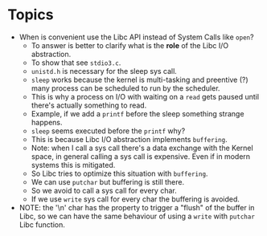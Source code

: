 # Topics

* When is convenient use the Libc API
instead of System Calls like `open`?
  * To answer is better to clarify what is the **role**
of the Libc I/O abstraction.
  * To show that see `stdio3.c`.
  * `unistd.h` is necessary for the sleep sys call.
  * `sleep` works because the kernel is multi-tasking and
preentive (?) many process can be scheduled to run by the
scheduler.
  * This is why a process on I/O with waiting on a `read`
gets paused until there's actually something to read.
  * Example, if we add a `printf` before the sleep
something strange happens.
  * `sleep` seems executed before the `printf` why?
  * This is because Libc I/O abstraction implements
`buffering`.
  * Note: when I call a sys call there's a data exchange
with the Kernel space, in general calling a sys call
is expensive. Even if in modern systems this is mitigated.
  * So Libc tries to optimize this situation with `buffering`.
  * We can use `putchar` but buffering is still there.
  * So we avoid to call a sys call for every char.
  * If we use `write` sys call for every char the buffering
is avoided.
* NOTE: the '\n' char has the property to trigger a "flush"
of the buffer in Libc, so we can have the same behaviour of
using a `write` with `putchar` Libc function.
